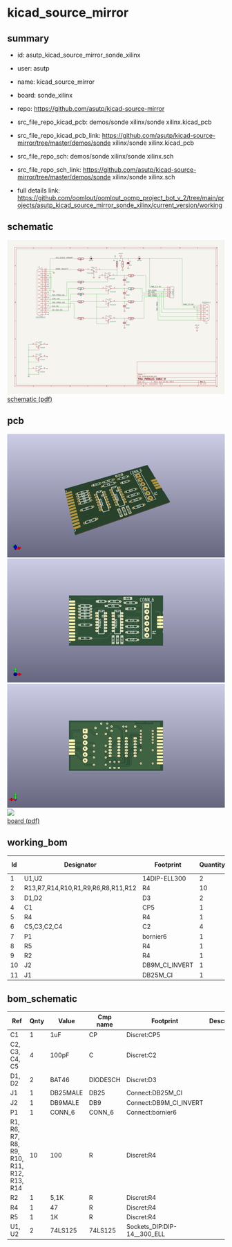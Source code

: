# kicad_source_mirror
 
## summary 
* id: asutp_kicad_source_mirror_sonde_xilinx
* user: asutp
* name: kicad_source_mirror
* board: sonde_xilinx
* repo: https://github.com/asutp/kicad-source-mirror
* src_file_repo_kicad_pcb: demos/sonde xilinx/sonde xilinx.kicad_pcb
* src_file_repo_kicad_pcb_link: https://github.com/asutp/kicad-source-mirror/tree/master/demos/sonde xilinx/sonde xilinx.kicad_pcb


* src_file_repo_sch: demos/sonde xilinx/sonde xilinx.sch
* src_file_repo_sch_link: https://github.com/asutp/kicad-source-mirror/tree/master/demos/sonde xilinx/sonde xilinx.sch
* full details link: https://github.com/oomlout/oomlout_oomp_project_bot_v_2/tree/main/projects/asutp_kicad_source_mirror_sonde_xilinx/current_version/working  

## schematic  
![](working_schematic_600.png)  
[schematic (pdf)](working_schematic.pdf) 






















## pcb  
![](working_3d_600.png) 
![](working_3d_front_600.png)  
![](working_3d_back_600.png)  
![](working_600.png)  
[board (pdf)](working.pdf)  

## working_bom
| Id | Designator | Footprint | Quantity | Designation | Supplier and ref |  | None | 
| --- | --- | --- | --- | --- | --- | --- | --- | 
| 1 | U1,U2 | 14DIP-ELL300 | 2 | 74LS125 |  |  | [''] | 
| 2 | R13,R7,R14,R10,R1,R9,R6,R8,R11,R12 | R4 | 10 | 100 |  |  | [''] | 
| 3 | D1,D2 | D3 | 2 | BAT46 |  |  | [''] | 
| 4 | C1 | CP5 | 1 | 1uF |  |  | [''] | 
| 5 | R4 | R4 | 1 | 47 |  |  | [''] | 
| 6 | C5,C3,C2,C4 | C2 | 4 | 100pF |  |  | [''] | 
| 7 | P1 | bornier6 | 1 | CONN_6 |  |  | [''] | 
| 8 | R5 | R4 | 1 | 1K |  |  | [''] | 
| 9 | R2 | R4 | 1 | 5,1K |  |  | [''] | 
| 10 | J2 | DB9M_CI_INVERT | 1 | DB9MALE |  |  | [''] | 
| 11 | J1 | DB25M_CI | 1 | DB25MALE |  |  | [''] | 


## bom_schematic
| Ref | Qnty | Value | Cmp name | Footprint | Description | Vendor | DNP | 
| --- | --- | --- | --- | --- | --- | --- | --- | 
| C1 | 1 | 1uF | CP | Discret:CP5 |  |  |  | 
| C2, C3, C4, C5 | 4 | 100pF | C | Discret:C2 |  |  |  | 
| D1, D2 | 2 | BAT46 | DIODESCH | Discret:D3 |  |  |  | 
| J1 | 1 | DB25MALE | DB25 | Connect:DB25M_CI |  |  |  | 
| J2 | 1 | DB9MALE | DB9 | Connect:DB9M_CI_INVERT |  |  |  | 
| P1 | 1 | CONN_6 | CONN_6 | Connect:bornier6 |  |  |  | 
| R1, R6, R7, R8, R9, R10, R11, R12, R13, R14 | 10 | 100 | R | Discret:R4 |  |  |  | 
| R2 | 1 | 5,1K | R | Discret:R4 |  |  |  | 
| R4 | 1 | 47 | R | Discret:R4 |  |  |  | 
| R5 | 1 | 1K | R | Discret:R4 |  |  |  | 
| U1, U2 | 2 | 74LS125 | 74LS125 | Sockets_DIP:DIP-14__300_ELL |  |  |  | 




